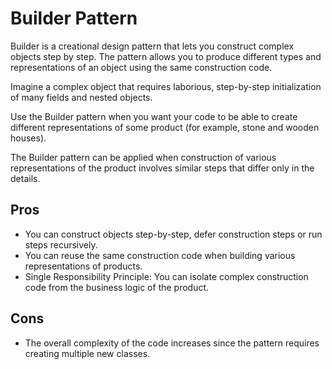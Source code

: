 # Builder Pattern
Builder is a creational design pattern that lets you construct complex objects step by step. The pattern allows you to produce different types and representations of an object using the same construction code.

Imagine a complex object that requires laborious, step-by-step initialization of many fields and nested objects.

Use the Builder pattern when you want your code to be able to create different representations of some product (for example, stone and wooden houses).

The Builder pattern can be applied when construction of various representations of the product involves similar steps that differ only in the details.

## Pros
- You can construct objects step-by-step, defer construction steps or run steps recursively.
- You can reuse the same construction code when building various representations of products.
- Single Responsibility Principle: You can isolate complex construction code from the business logic of the product.

## Cons
- The overall complexity of the code increases since the pattern requires creating multiple new classes.